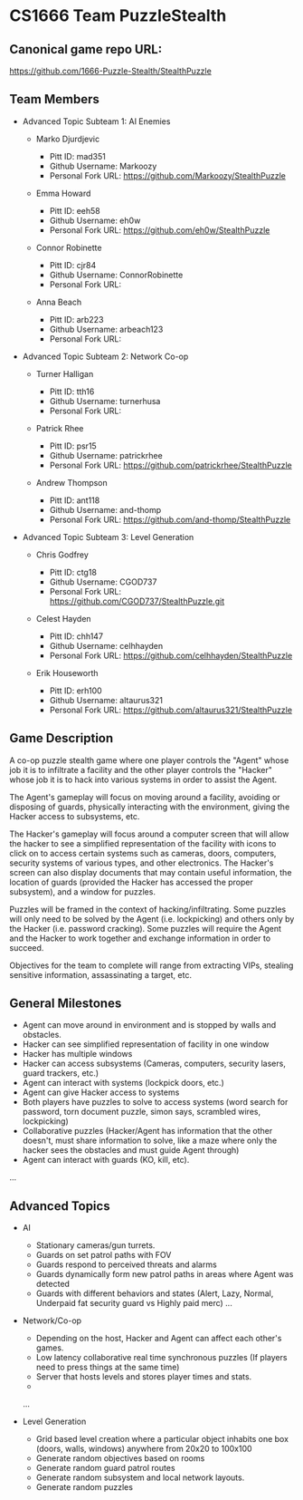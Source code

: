 # CS1666 Team PuzzleStealth

## Canonical game repo URL:

https://github.com/1666-Puzzle-Stealth/StealthPuzzle

## Team Members
* Advanced Topic Subteam 1: AI Enemies

	* Marko Djurdjevic
		* Pitt ID: mad351
		* Github Username: Markoozy
		* Personal Fork URL: https://github.com/Markoozy/StealthPuzzle

	* Emma Howard
		* Pitt ID: eeh58
		* Github Username: eh0w
		* Personal Fork URL: https://github.com/eh0w/StealthPuzzle

	* Connor Robinette
		* Pitt ID: cjr84
		* Github Username: ConnorRobinette
		* Personal Fork URL:

	* Anna Beach
		* Pitt ID: arb223
		* Github Username: arbeach123
		* Personal Fork URL:

* Advanced Topic Subteam 2: Network Co-op

	* Turner Halligan
		* Pitt ID: tth16
		* Github Username: turnerhusa
		* Personal Fork URL:

	* Patrick Rhee
		* Pitt ID: psr15
		* Github Username: patrickrhee
		* Personal Fork URL: https://github.com/patrickrhee/StealthPuzzle

	* Andrew Thompson
		* Pitt ID: ant118
		* Github Username: and-thomp
		* Personal Fork URL: https://github.com/and-thomp/StealthPuzzle

* Advanced Topic Subteam 3: Level Generation

	* Chris Godfrey
		* Pitt ID: ctg18
		* Github Username: CGOD737
		* Personal Fork URL: https://github.com/CGOD737/StealthPuzzle.git

	* Celest Hayden
		* Pitt ID: chh147
		* Github Username: celhhayden
		* Personal Fork URL: https://github.com/celhhayden/StealthPuzzle

	* Erik Houseworth
		* Pitt ID: erh100
		* Github Username: altaurus321
		* Personal Fork URL: https://github.com/altaurus321/StealthPuzzle

## Game Description

A co-op puzzle stealth game where one player controls the "Agent" whose job it is to infiltrate a facility and the other player controls the "Hacker" whose job it is to 
hack into various systems in order to assist the Agent. 

The Agent's gameplay will focus on moving around a facility, avoiding or disposing of guards, physically interacting with the environment, giving the Hacker access to 
subsystems, etc.

The Hacker's gameplay will focus around a computer screen that will allow the hacker to see a simplified representation of the facility with icons to click on to access
certain systems such as cameras, doors, computers, security systems of various types, and other electronics. The Hacker's screen can also display documents that may
contain useful information, the location of guards (provided the Hacker has accessed the proper subsystem), and a window for puzzles.

Puzzles will be framed in the context of hacking/infiltrating. Some puzzles will only need to be solved by the Agent (i.e. lockpicking) and others only by the Hacker (i.e. password cracking).
Some puzzles will require the Agent and the Hacker to work together and exchange information in order to succeed.

Objectives for the team to complete will range from extracting VIPs, stealing sensitive information, assassinating a target, etc.

## General Milestones

* Agent can move around in environment and is stopped by walls and obstacles.
* Hacker can see simplified representation of facility in one window
* Hacker has multiple windows
* Hacker can access subsystems (Cameras, computers, security lasers, guard trackers, etc.)
* Agent can interact with systems (lockpick doors, etc.)
* Agent can give Hacker access to systems
* Both players have puzzles to solve to access systems (word search for password, torn document puzzle, simon says, scrambled wires, lockpicking)
* Collaborative puzzles (Hacker/Agent has information that the other doesn't, must share information to solve, like a maze where only the hacker sees the obstacles and must guide Agent through)
* Agent can interact with guards (KO, kill, etc).

...

## Advanced Topics

* AI
    
    * Stationary cameras/gun turrets.
    * Guards on set patrol paths with FOV
    * Guards respond to perceived threats and alarms
    * Guards dynamically form new patrol paths in areas where Agent was detected
    * Guards with different behaviors and states (Alert, Lazy, Normal, Underpaid fat security guard vs Highly paid merc)
    ...
* Network/Co-op

    * Depending on the host, Hacker and Agent can affect each other's games.
    * Low latency collaborative real time synchronous puzzles (If players need to press things at the same time)
    * Server that hosts levels and stores player times and stats.
    * 
    ...
* Level Generation

    * Grid based level creation where a particular object inhabits one box (doors, walls, windows) anywhere from 20x20 to 100x100
    * Generate random objectives based on rooms
    * Generate random guard patrol routes
    * Generate random subsystem and local network layouts.
    * Generate random puzzles
